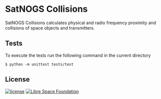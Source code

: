 
# SatNOGS Collisions #

SatNOGS Collisions calculates physical and radio frequency proximity and collisions of space objects and transmitters.

## Tests

To execute the tests run the following command in the current directory
```
$ python -m unittest tests/test
```

## License

[![license](https://img.shields.io/badge/license-AGPL%203.0-6672D8.svg)](LICENSE)
[![Libre Space Foundation](https://img.shields.io/badge/%C2%A9%202020-Libre%20Space%20Foundation-6672D8.svg)](https://librespacefoundation.org/)
